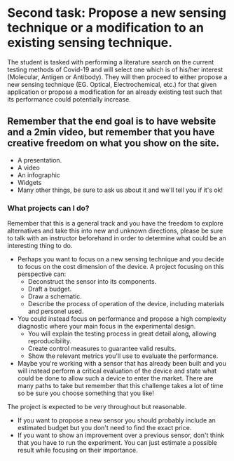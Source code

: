 # Second task: Propose a new sensing technique or a modification to an existing sensing technique.

The student is tasked with performing a literature search on the current testing methods of Covid-19 and will select one which is of his/her interest (Molecular, Antigen or Antibody). They will then proceed to either propose a new sensing technique (EG. Optical, Electrochemical, etc.) for that given application or propose a modification for an already existing test such that its performance could potentially increase.

## Remember that the end goal is to have website and a 2min video, but remember that you have creative freedom on what you show on the site.
- A presentation.
- A video
- An infographic
- Widgets
- Many other things, be sure to ask us about it and we'll tell you if it's ok!

### What projects can I do?
Remember that this is a general track and you have the freedom to explore alternatives and take this into new and unknown directions, please be sure to talk with an instructor beforehand in order to determine what could be an interesting thing to do. 
- Perhaps you want to focus on a new sensing technique and you decide to focus on the cost dimension of the device. A project focusing on this perspective can:
  - Deconstruct the sensor into its components.
  - Draft a budget. 
  - Draw a schematic.
  - Describe the process of operation of the device, including materials and personel used.
- You could instead focus on performance and propose a high complexity diagnostic where your main focus in the experimental design.
  - You will explain the testing process in great detail along, allowing reproducibility.
  - Create control measures to guarantee valid results.
  - Show the relevant metrics you'll use to evaluate the performance.
- Maybe you're working with a sensor that has already been built and you will instead perform a critical evaluation of the device and state what could be done to allow such a device to enter the market. There are many paths to take but remember that this challenge takes a lot of time so be sure you choose something that you like!

The project is expected to be very throughout but reasonable.
- If you want to propose a new sensor you should probably include an estimated budget but you don't need to find the exact price. 
- If you want to show an improvement over a previous sensor, don't think that you have to run the experiment. You can just estimate a possible result while focusing on their importance.
